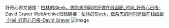 好奇心原文链接：[柏林的Sleek，做杂志的同时还做在线画廊_时尚_好奇心日报-David Graver](https://www.qdaily.com/articles/10517.html)
WebArchive归档链接：[柏林的Sleek，做杂志的同时还做在线画廊_时尚_好奇心日报-David Graver](http://web.archive.org/web/20190623160512/https://www.qdaily.com/articles/10517.html)
![image](http://ww3.sinaimg.cn/large/007d5XDply1g3vza8aek6j30u032t7ui)
